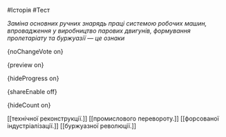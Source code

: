 #Історія #Тест

*Заміна основних ручних знарядь праці системою робочих машин,  впровадження у виробництво парових двигунів, формування пролетаріату та  буржуазії — це ознаки*

{noChangeVote on}

{preview on}

{hideProgress on}

{shareEnable off}

{hideCount on}

[[технічної реконструкції.]]
[[промислового перевороту.]]
[[форсованої індустріалізації.]]
[[буржуазної революції.]]
